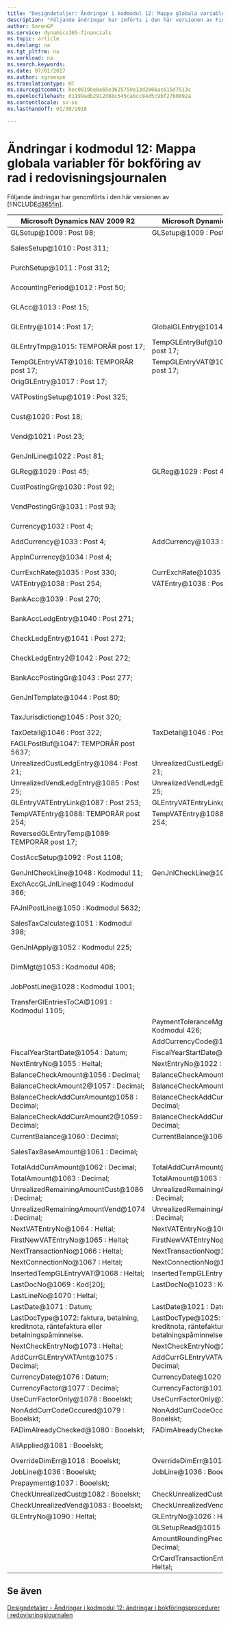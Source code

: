```yaml
---
title: "Designdetaljer: Ändringar i kodmodul 12: Mappa globala variabler för bokföring av rad i redovisningsjournalen | Microsoft Docs"
description: "Följande ändringar har införts i den här versionen av Finance and Operations, Business edition."
author: SorenGP
ms.service: dynamics365-financials
ms.topic: article
ms.devlang: na
ms.tgt_pltfrm: na
ms.workload: na
ms.search.keywords: 
ms.date: 07/01/2017
ms.author: sgroespe
ms.translationtype: HT
ms.sourcegitcommit: bec0619be0a65e3625759e13d2866ac615d7513c
ms.openlocfilehash: d1199adb2912d88c545cabcc84d5c9bf27b0892a
ms.contentlocale: sv-se
ms.lasthandoff: 01/30/2018

---
```

# <a name="codeunit-12-changes-mapping-global-variables-for-general-journal-post-line"></a>Ändringar i kodmodul 12: Mappa globala variabler för bokföring av rad i redovisningsjournalen
Följande ändringar har genomförts i den här versionen av [!INCLUDE[d365fin](includes/d365fin_md.md)].  

|**Microsoft Dynamics NAV 2009 R2**|**Microsoft Dynamics NAV 2013 R2**|**Kommentar**|  
|----------------------------------------|----------------------------------------|-----------------|  
|GLSetup@1009 : Post 98;|GLSetup@1009 : Post 98;|Oförändrat|  
|SalesSetup@1010 : Post 311;||Ändrad till lokal|  
|PurchSetup@1011 : Post 312;||Ändrad till lokal|  
|AccountingPeriod@1012 : Post 50;||Ändrad till lokal|  
|GLAcc@1013 : Post 15;||Ändrad till lokal|  
|GLEntry@1014 : Post 17;|GlobalGLEntry@1014 : Post 17;|Namnet har bytts|  
|GLEntryTmp@1015: TEMPORÄR post 17;|TempGLEntryBuf@1010: TEMPORÄR post 17;|Namnet har bytts|  
|TempGLEntryVAT@1016: TEMPORÄR post 17;|TempGLEntryVAT@1016: TEMPORÄR post 17;|Oförändrat|  
|OrigGLEntry@1017 : Post 17;||Borttaget|  
|VATPostingSetup@1019 : Post 325;||Ändrad till lokal|  
|Cust@1020 : Post 18;||Ändrad till lokal|  
|Vend@1021 : Post 23;||Ändrad till lokal|  
|GenJnlLine@1022 : Post 81;||Ändrad till lokal|  
|GLReg@1029 : Post 45;|GLReg@1029 : Post 45;|Oförändrat|  
|CustPostingGr@1030 : Post 92;||Ändrad till lokal|  
|VendPostingGr@1031 : Post 93;||Ändrad till lokal|  
|Currency@1032 : Post 4;||Ändrad till lokal|  
|AddCurrency@1033 : Post 4;|AddCurrency@1033 : Post 4;|Oförändrat|  
|ApplnCurrency@1034 : Post 4;||Ändrad till lokal|  
|CurrExchRate@1035 : Post 330;|CurrExchRate@1035 : Post 330;|Oförändrat|  
|VATEntry@1038 : Post 254;|VATEntry@1038 : Post 254;|Oförändrat|  
|BankAcc@1039 : Post 270;||Ändrad till lokal|  
|BankAccLedgEntry@1040 : Post 271;||Ändrad till lokal|  
|CheckLedgEntry@1041 : Post 272;||Ändrad till lokal|  
|CheckLedgEntry2@1042 : Post 272;||Ändrad till lokal|  
|BankAccPostingGr@1043 : Post 277;||Ändrad till lokal|  
|GenJnlTemplate@1044 : Post 80;||Ändrad till lokal|  
|TaxJurisdiction@1045 : Post 320;||Ändrad till lokal|  
|TaxDetail@1046 : Post 322;|TaxDetail@1046 : Post 322;|Oförändrat|  
|FAGLPostBuf@1047: TEMPORÄR post 5637;||Ändrad till lokal|  
|UnrealizedCustLedgEntry@1084 : Post 21;|UnrealizedCustLedgEntry@1084 : Post 21;|Oförändrat|  
|UnrealizedVendLedgEntry@1085 : Post 25;|UnrealizedVendLedgEntry@1085 : Post 25;|Oförändrat|  
|GLEntryVATEntryLink@1087 : Post 253;|GLEntryVATEntryLink@1087 : Post 253;|Oförändrat|  
|TempVATEntry@1088: TEMPORÄR post 254;|TempVATEntry@1088: TEMPORÄR post 254;|Oförändrat|  
|ReversedGLEntryTemp@1089: TEMPORÄR post 17;||Flyttad till Codeunit17|  
|CostAccSetup@1092 : Post 1108;||Ändrad till lokal|  
|GenJnlCheckLine@1048 : Kodmodul 11;|GenJnlCheckLine@1001 : Kodmodul 11;|Oförändrat|  
|ExchAccGLJnlLine@1049 : Kodmodul 366;||Ändrad till lokal|  
|FAJnlPostLine@1050 : Kodmodul 5632;||Ändrad till lokal|  
|SalesTaxCalculate@1051 : Kodmodul 398;||Ändrad till lokal|  
|GenJnlApply@1052 : Kodmodul 225;||Ändrad till lokal|  
|DimMgt@1053 : Kodmodul 408;||Ändrad till lokal|  
|JobPostLine@1028 : Kodmodul 1001;||Ändrad till lokal|  
|TransferGlEntriesToCA@1091 : Kodmodul 1105;||Ändrad till lokal|  
||PaymentToleranceMgt@1002 : Kodmodul 426;|Monterade|  
||AddCurrencyCode@1117 : Kod[10];|Monterade|  
|FiscalYearStartDate@1054 : Datum;|FiscalYearStartDate@1011 : Datum;|Oförändrat|  
|NextEntryNo@1055 : Heltal;|NextEntryNo@1022 : Heltal;|Oförändrat|  
|BalanceCheckAmount@1056 : Decimal;|BalanceCheckAmount@1056 : Decimal;|Oförändrat|  
|BalanceCheckAmount2@1057 : Decimal;|BalanceCheckAmount2@1057 : Decimal;|Oförändrat|  
|BalanceCheckAddCurrAmount@1058 : Decimal;|BalanceCheckAddCurrAmount@1058 : Decimal;|Oförändrat|  
|BalanceCheckAddCurrAmount2@1059 : Decimal;|BalanceCheckAddCurrAmount2@1059 : Decimal;|Oförändrat|  
|CurrentBalance@1060 : Decimal;|CurrentBalance@1060 : Decimal;|Oförändrat|  
|SalesTaxBaseAmount@1061 : Decimal;||Ändrad till lokal|  
|TotalAddCurrAmount@1062 : Decimal;|TotalAddCurrAmount@1062 : Decimal;|Oförändrat|  
|TotalAmount@1063 : Decimal;|TotalAmount@1063 : Decimal;|Oförändrat|  
|UnrealizedRemainingAmountCust@1086 : Decimal;|UnrealizedRemainingAmountCust@1086 : Decimal;|Oförändrat|  
|UnrealizedRemainingAmountVend@1074 : Decimal;|UnrealizedRemainingAmountVend@1074 : Decimal;|Oförändrat|  
|NextVATEntryNo@1064 : Heltal;|NextVATEntryNo@1064 : Heltal;|Oförändrat|  
|FirstNewVATEntryNo@1065 : Heltal;|FirstNewVATEntryNo@1065 : Heltal;|Oförändrat|  
|NextTransactionNo@1066 : Heltal;|NextTransactionNo@1066 : Heltal;|Oförändrat|  
|NextConnectionNo@1067 : Heltal;|NextConnectionNo@1067 : Heltal;|Oförändrat|  
|InsertedTempGLEntryVAT@1068 : Heltal;|InsertedTempGLEntryVAT@1027 : Heltal;|Oförändrat|  
|LastDocNo@1069 : Kod[20];|LastDocNo@1023 : Kod[20];|Oförändrat|  
|LastLineNo@1070 : Heltal;||Borttaget|  
|LastDate@1071 : Datum;|LastDate@1021 : Datum;|Oförändrat|  
|LastDocType@1072: faktura, betalning, kreditnota, räntefaktura eller betalningspåminnelse.|LastDocType@1025: faktura, betalning, kreditnota, räntefaktura eller betalningspåminnelse.|Oförändrat|  
|NextCheckEntryNo@1073 : Heltal;|NextCheckEntryNo@1028 : Heltal;|Oförändrat|  
|AddCurrGLEntryVATAmt@1075 : Decimal;|AddCurrGLEntryVATAmt@1017 : Decimal;|Oförändrat|  
|CurrencyDate@1076 : Datum;|CurrencyDate@1020 : Datum;|Oförändrat|  
|CurrencyFactor@1077 : Decimal;|CurrencyFactor@1019 : Decimal;|Oförändrat|  
|UseCurrFactorOnly@1078 : Booelskt;|UseCurrFactorOnly@1078 : Booelskt;|Oförändrat|  
|NonAddCurrCodeOccured@1079 : Booelskt;|NonAddCurrCodeOccured@1079 : Booelskt;|Oförändrat|  
|FADimAlreadyChecked@1080 : Booelskt;|FADimAlreadyChecked@1080 : Booelskt;|Oförändrat|  
|AllApplied@1081 : Booelskt;||Ändrad till lokal|  
|OverrideDimErr@1018 : Booelskt;|OverrideDimErr@1018 : Booelskt;|Oförändrat|  
|JobLine@1036 : Booelskt;|JobLine@1036 : Booelskt;|Oförändrat|  
|Prepayment@1037 : Booelskt;||Borttaget|  
|CheckUnrealizedCust@1082 : Booelskt;|CheckUnrealizedCust@1082 : Booelskt;|Oförändrat|  
|CheckUnrealizedVend@1083 : Booelskt;|CheckUnrealizedVend@1083 : Booelskt;|Oförändrat|  
|GLEntryNo@1090 : Heltal;|GLEntryNo@1026 : Heltal;|Oförändrat|  
||GLSetupRead@1015 : Booelskt;|Monterade|  
||AmountRoundingPrecision@1012 : Decimal;|Monterade|  
||CrCardTransactionEntryNo@1013 : Heltal;|Monterade|  

## <a name="see-also"></a>Se även  
 [Designdetaljer - Ändringar i kodmodul 12: ändringar i bokföringsprocedurer i redovisningsjournalen](design-details-codeunit-12-changes-changes-in-general-journal-post-procedures.md)

